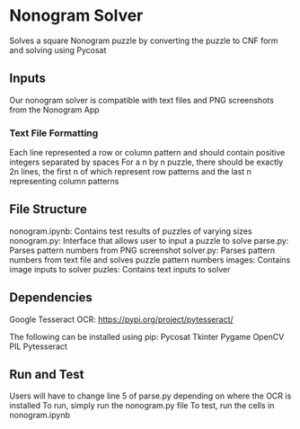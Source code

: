 # Nonogram Solver

Solves a square Nonogram puzzle by converting the puzzle to CNF form and solving using Pycosat

## Inputs

Our nonogram solver is compatible with text files and PNG screenshots from the Nonogram App

### Text File Formatting

Each line represented a row or column pattern and should contain positive integers separated by spaces
For a n by n puzzle, there should be exactly 2n lines, the first n of which represent row patterns and 
the last n representing column patterns

## File Structure

nonogram.ipynb: Contains test results of puzzles of varying sizes
nonogram.py: Interface that allows user to input a puzzle to solve
parse.py: Parses pattern numbers from PNG screenshot
solver.py: Parses pattern numbers from text file and solves puzzle pattern numbers
images: Contains image inputs to solver
puzles: Contains text inputs to solver

## Dependencies

Google Tesseract OCR: https://pypi.org/project/pytesseract/

The following can be installed using pip:
Pycosat
Tkinter
Pygame
OpenCV
PIL
Pytesseract

## Run and Test
Users will have to change line 5 of parse.py depending on where the OCR is installed
To run, simply run the nonogram.py file
To test, run the cells in nonogram.ipynb
